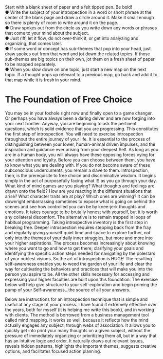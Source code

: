 Start with a blank sheet of paper and a felt tipped pen.
Be bold! <br/>
● Write the subject of your introspection in a word or short phrase
at the center of the blank page and draw a circle around it. Make
it small enough so there is plenty of room to write around it on the
page.<br/>
● Draw spokes out from the circle as you write down any words
or phrases that come to your mind about the subject.<br/>
● Just riff, let it flow, do not over-think it, or get into analyzing
and organizing; that comes later.<br/>
● If some word or concept has sub-themes that pop into your
head, just draw spokes out from that word and jot down the
related topics. If those sub-themes are big topics on their own, jot
them on a fresh sheet of paper to be mapped separately.<br/>
● When you slow down on one topic, just start a new map on the
next topic. If a thought pops up relevant to a previous map, go
back and add it to that map while it is fresh in your mind.

# The Foundation of Free Choice

You may be in your foxhole right now and finally open to a game
changer. Or perhaps you have always been a daring delver and are now
forging into your next frontier. Anyway, you are beginning to ask the
pertinent questions, which is solid evidence that you are progressing.
This constitutes the first step of introspection. You will need to exercise
introspection throughout the entire journey of your life. It is essential to
the process of distinguishing between your lower, human-animal driven
impulses, and the inspiration and guidance ever arising from your deepest Self. As long as you are in a human body, you will always have
these opposing forces vying for your attention and loyalty. Before you
can choose between them, you have to know what you are dealing with.
If you do not become aware of these subconscious undercurrents, you
remain a slave to them.
Introspection, then, is the prerequisite to free choice and discriminative
wisdom. It begins simply in the act of purposefully facing what IS as you
go through your day. What kind of mind games are you playing? What
thoughts and feelings are drawn onto the field? How are you reacting in
the different situations that arise? What character traits are at play?
Which ones are winning? It can be downright embarrassing sometimes
to expose what is going on behind the scenes and see how controlled
you can be by knee-jerk thoughts and emotions. It takes courage to be
brutally honest with yourself, but it is worth any collateral discomfort.
The alternative is to remain trapped in loops of habitual programming.
Taking introspective inventory is the first step in breaking free.
Deeper introspection requires stepping back from the fray and regularly
giving yourself quiet time and space to explore further, not only into the
themes of your daily inner struggles, but more and more into your higher
aspirations. The process becomes increasingly about knowing where you
want to go and how to get there; clarifying your goals and identifying the
specific action steps needed for navigating by the polestars of your
noblest visions.
So the art of introspection is HUGE! The resulting self-awareness
enables you to weed the garden of your life and clear the way for
cultivating the behaviors and practices that will make you into the person
you aspire to be. All the other skills necessary for accessing and
expressing your higher faculties are built upon this foundation. The
exercise below will help give structure to your self-exploration and begin
priming the pump of your Self-awareness…the source of all your
answers.

Below are instructions for an introspection technique that is simple and
useful at any stage of your process. I have found it extremely effective
over the years, both for myself (it is helping me write this book), and in
working with clients. The method is borrowed from a business
management tool called mind mapping. It works so well, because it
reflects how the mind actually engages any subject; through webs of
association. It allows you to quickly get into print your many thoughts
on a given subject, without the pressure of immediately organizing or
prioritizing them all, but in a way that has an intuitive logic and order. It
naturally draws out relevant issues, reveals hidden patterns, highlights
the important themes, suggests creative options, and facilitates focused
action planning.
